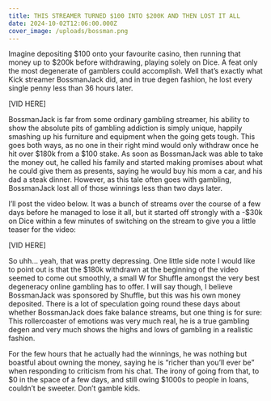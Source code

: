 ```yaml
---
title: THIS STREAMER TURNED $100 INTO $200K AND THEN LOST IT ALL
date: 2024-10-02T12:06:00.000Z
cover_image: /uploads/bossman.png
---
```

Imagine depositing $100 onto your favourite casino, then running that money up to $200k before withdrawing, playing solely on Dice. A feat only the most degenerate of gamblers could accomplish. Well that’s exactly what Kick streamer BossmanJack did, and in true degen fashion, he lost every single penny less than 36 hours later.



\[VID HERE]



BossmanJack is far from some ordinary gambling streamer, his ability to show the absolute pits of gambling addiction is simply unique, happily smashing up his furniture and equipment when the going gets tough. This goes both ways, as no one in their right mind would only withdraw once he hit over $180k from a $100 stake. As soon as BossmanJack was able to take the money out, he called his family and started making promises about what he could give them as presents, saying he would buy his mom a car, and his dad a steak dinner. However, as this tale often goes with gambling, BossmanJack lost all of those winnings less than two days later.



I’ll post the video below. It was a bunch of streams over the course of a few days before he managed to lose it all, but it started off strongly with a -$30k on Dice within a few minutes of switching on the stream to give you a little teaser for the video:



\[VID HERE]



So uhh… yeah, that was pretty depressing. One little side note I would like to point out is that the $180k withdrawn at the beginning of the video seemed to come out smoothly, a small W for Shuffle amongst the very best degeneracy online gambling has to offer. I will say though, I believe BossmanJack was sponsored by Shuffle, but this was his own money deposited. There is a lot of speculation going round these days about whether BossmanJack does fake balance streams, but one thing is for sure: This rollercoaster of emotions was very much real, he is a true gambling degen and very much shows the highs and lows of gambling in a realistic fashion.



For the few hours that he actually had the winnings, he was nothing but boastful about owning the money, saying he is “richer than you’ll ever be” when responding to criticism from his chat. The irony of going from that, to $0 in the space of a few days, and still owing $1000s to people in loans, couldn’t be sweeter. Don’t gamble kids.
